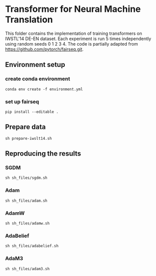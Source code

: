 # Transformer for Neural Machine Translation

This folder contains the implementation of training transformers on IWSTL'14 DE-EN dataset. Each experiment is run $5$ times independently using random seeds 0 1 2 3 4. The code is partially adapted from https://github.com/pytorch/fairseq.git.

## Environment setup
### create conda environment
```
conda env create -f environment.yml
```
### set up fairseq
```
pip install --editable .
```

## Prepare data
```
sh prepare-iwslt14.sh
```

## Reproducing the results

### SGDM

```
sh sh_files/sgdm.sh
```
### Adam

```
sh sh_files/adam.sh
```
### AdamW

```
sh sh_files/adamw.sh
```
### AdaBelief

```
sh sh_files/adabelief.sh
```

### AdaM3

```
sh sh_files/adam3.sh
```



 